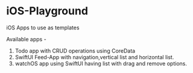 # iOS-Playground
iOS Apps to use as templates

Available apps - 


1. Todo app with CRUD operations using CoreData
2. SwiftUI Feed-App with navigation,vertical list and horizontal list. 
3. watchOS app using SwiftUI having list with drag and remove options.
